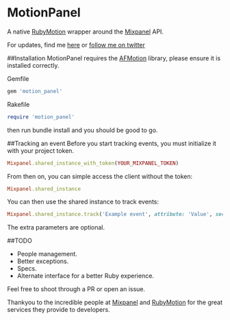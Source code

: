 # MotionPanel
A native [RubyMotion](http://www.rubymotion.com/) wrapper around the [Mixpanel](https://mixpanel.com/) API.

For updates, find me [here](http://www.tombroomfield.com) or [follow me on twitter](https://twitter.com/tom_broomfield)

##Installation
MotionPanel requires the [AFMotion](https://github.com/clayallsopp/afmotion) library, please ensure it is installed correctly.

Gemfile
```ruby
gem 'motion_panel'
```

Rakefile
``` ruby
require 'motion_panel'
```

then run bundle install and you should be good to go.


##Tracking an event
Before you start tracking events, you must initialize it with your project token.

```ruby
Mixpanel.shared_instance_with_token(YOUR_MIXPANEL_TOKEN)
```
From then on, you can simple access the client without the token:

```ruby
Mixpanel.shared_instance
```

You can then use the shared instance to track events:

```ruby
Mixpanel.shared_instance.track('Example event', attribute: 'Value', second_attribute: 'Second value')
```
The extra parameters are optional.


##TODO
- People management.
- Better exceptions.
- Specs.
- Alternate interface for a better Ruby experience.


Feel free to shoot through a PR or open an issue.

Thankyou to the incredible people at [Mixpanel](https://mixpanel.com/) and [RubyMotion](http://www.rubymotion.com/) for the great services they provide to developers.
